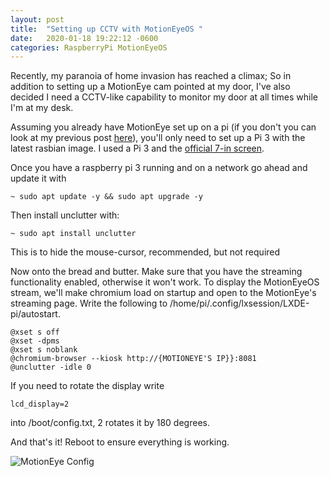 ```yaml
---
layout: post
title:  "Setting up CCTV with MotionEyeOS "
date:   2020-01-18 19:22:12 -0600
categories: RaspberryPi MotionEyeOS
---
```


Recently, my paranoia of home invasion has reached a climax; So in addition to setting up a MotionEye cam pointed at my door, I've also decided I need a CCTV-like capability to monitor my door at all times while I'm at my desk.

Assuming you already have MotionEye set up on a pi (if you don't you can look at my previous post [here](/raspberrypi/motioneyeos/2020/01/15/MotionEyeOS-setup-guide/)), you'll only need to set up a Pi 3 with the latest rasbian image. I used a Pi 3 and the [official 7-in screen](https://amzn.to/2R7u5j6). 

Once you have a raspberry pi 3 running and on a network go ahead and update it with
```
~ sudo apt update -y && sudo apt upgrade -y
```

Then install unclutter with:
```
~ sudo apt install unclutter
```
This is to hide the mouse-cursor, recommended, but not required

Now onto the bread and butter. Make sure that you have the streaming functionality enabled, otherwise it won't work. To display the MotionEyeOS stream, we'll make chromium load on startup and open to the MotionEye's streaming page. Write the following to /home/pi/.config/lxsession/LXDE-pi/autostart.
```
@xset s off
@xset -dpms
@xset s noblank
@chromium-browser --kiosk http://{MOTIONEYE'S IP}}:8081
@unclutter -idle 0
```

If you need to rotate the display write
```
lcd_display=2
```
into /boot/config.txt, 2 rotates it by 180 degrees.

And that's it! Reboot to ensure everything is working.

![MotionEye Config](/assets/img/cctv.jpg)